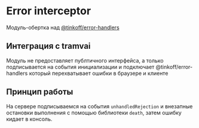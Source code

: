 # Error interceptor

Модуль-обертка над [@tinkoff/error-handlers](../libs/error-handlers)

## Интеграция с tramvai

Модуль не предоставляет публтичного интерфейса, а только подписывается на события инициализации и подключает @tinkoff/error-handlers который перехватывает ошибки в браузере и клиенте

## Принцип работы

На сервере подписываемся на события `unhandledRejection` и внезапные остановки выполнения с помощью библиотеки `death`, затем ошибку кидает в консоль.

